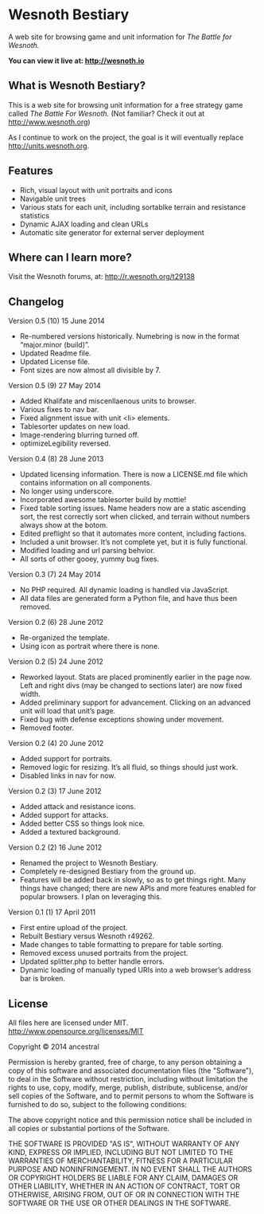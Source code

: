 # Wesnoth Bestiary
A web site for browsing game and unit information for *The Battle for Wesnoth.*

**You can view it live at: http://wesnoth.io**

## What is Wesnoth Bestiary?
This is a web site for browsing unit information for a free strategy game called *The Battle For Wesnoth.* (Not familiar? Check it out at http://www.wesnoth.org)

As I continue to work on the project, the goal is it will eventually replace http://units.wesnoth.org.

## Features
* Rich, visual layout with unit portraits and icons
* Navigable unit trees
* Various stats for each unit, including sortablke terrain and resistance statistics
* Dynamic AJAX loading and clean URLs
* Automatic site generator for external server deployment

## Where can I learn more?
Visit the Wesnoth forums, at:
http://r.wesnoth.org/t29138

## Changelog
Version 0.5 (10)
15 June 2014

* Re-numbered versions historically. Numebring is now in the format “major.minor (build)”.
* Updated Readme file.
* Updated License file.
* Font sizes are now almost all divisible by 7.

Version 0.5 (9)
27 May 2014

* Added Khalifate and miscenllaenous units to browser.
* Various fixes to nav bar.
* Fixed alignment issue with unit &lt;li&gt; elements.
* Tablesorter updates on new load.
* Image-rendering blurring turned off.
* optimizeLegibility reversed.

Version 0.4 (8)
28 June 2013

* Updated licensing information. There is now a LICENSE.md file which contains information on all components.
* No longer using underscore.
* Incorporated awesome tablesorter build by mottie!
* Fixed table sorting issues. Name headers now are a static ascending sort, the rest correctly sort when clicked, and terrain without numbers always show at the botom.
* Edited preflight so that it automates more content, including factions.
* Included a unit browser. It’s not complete yet, but it is fully functional.
* Modified loading and url parsing behvior.
* All sorts of other gooey, yummy bug fixes.

Version 0.3 (7)
24 May 2014

* No PHP required. All dynamic loading is handled via JavaScript.
* All data files are generated form a Python file, and have thus been removed.

Version 0.2 (6)
28 June 2012

* Re-organized the template.
* Using icon as portrait where there is none.

Version 0.2 (5)
24 June 2012

* Reworked layout. Stats are placed prominently earlier in the page now. Left and right divs (may be changed to sections later) are now fixed width.
* Added preliminary support for advancement. Clicking on an advanced unit will load that unit’s page.
* Fixed bug with defense exceptions showing under movement.
* Removed footer.

Version 0.2 (4)
20 June 2012

* Added support for portraits.
* Removed logic for resizing. It’s all fluid, so things should just work.
* Disabled links in nav for now.

Version 0.2 (3)
17 June 2012

* Added attack and resistance icons.
* Added support for attacks.
* Added better CSS so things look nice.
* Added a textured background.

Version 0.2 (2)
16 June 2012

* Renamed the project to Wesnoth Bestiary.
* Completely re-designed Bestiary from the ground up.
* Features will be added back in slowly, so as to get things right. Many things have changed; there are new APIs and more features enabled for popular browsers. I plan on leveraging this.

Version 0.1 (1)
17 April 2011

* First entire upload of the project.
* Rebuilt Bestiary versus Wesnoth r49262.
* Made changes to table formatting to prepare for table sorting.
* Removed excess unused portraits from the project.
* Updated splitter.php to better handle errors.
* Dynamic loading of manually typed URIs into a web browser’s address bar is broken.

## License
All files here are licensed under MIT.
http://www.opensource.org/licenses/MIT


Copyright © 2014 ancestral

Permission is hereby granted, free of charge, to any person obtaining a copy of this software and associated documentation files (the "Software"), to deal in the Software without restriction, including without limitation the rights to use, copy, modify, merge, publish, distribute, sublicense, and/or sell copies of the Software, and to permit persons to whom the Software is furnished to do so, subject to the following conditions:

The above copyright notice and this permission notice shall be included in all copies or substantial portions of the Software.

THE SOFTWARE IS PROVIDED "AS IS", WITHOUT WARRANTY OF ANY KIND, EXPRESS OR IMPLIED, INCLUDING BUT NOT LIMITED TO THE WARRANTIES OF MERCHANTABILITY, FITNESS FOR A PARTICULAR PURPOSE AND NONINFRINGEMENT. IN NO EVENT SHALL THE AUTHORS OR COPYRIGHT HOLDERS BE LIABLE FOR ANY CLAIM, DAMAGES OR OTHER LIABILITY, WHETHER IN AN ACTION OF CONTRACT, TORT OR OTHERWISE, ARISING FROM, OUT OF OR IN CONNECTION WITH THE SOFTWARE OR THE USE OR OTHER DEALINGS IN THE SOFTWARE.